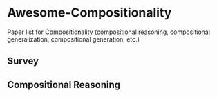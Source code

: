 # Awesome-Compositionality
Paper list for Compositionality (compositional reasoning, compositional generalization, compositional generation, etc.)

## Survey

## Compositional Reasoning
